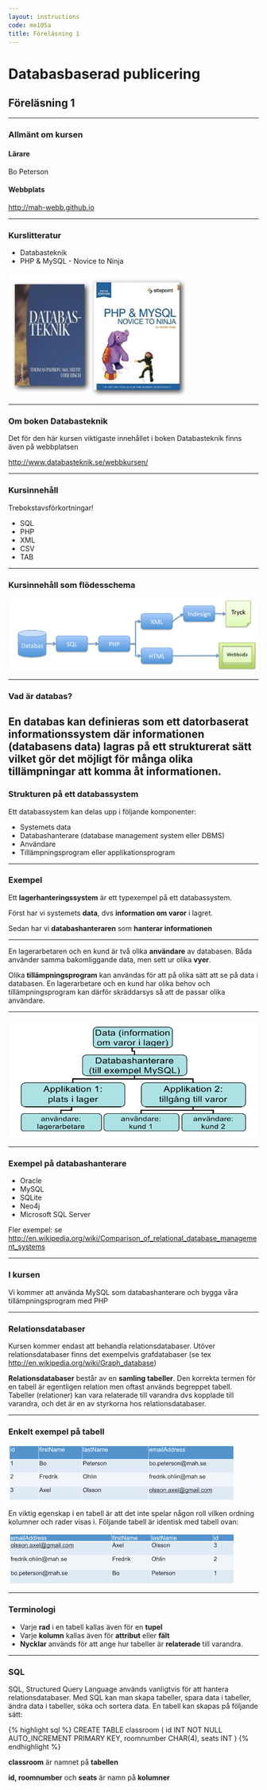 ```yaml
---
layout: instructions
code: me105a
title: Föreläsning 1
---
```


# Databasbaserad publicering

## Föreläsning 1

---

### Allmänt om kursen

#### Lärare

Bo Peterson

#### Webbplats

<http://mah-webb.github.io>

---

### Kurslitteratur

- Databasteknik
- PHP & MySQL - Novice to Ninja

![](im1/books.png)

---

### Om boken Databasteknik

Det för den här kursen viktigaste innehållet i boken Databasteknik finns även på webbplatsen

<http://www.databasteknik.se/webbkursen/>

---

### Kursinnehåll

Trebokstavsförkortningar!

- SQL
- PHP
- XML
- CSV
- TAB

---

### Kursinnehåll som flödesschema

![](im1/flow.png)

---

### Vad är databas? 

En databas kan definieras som ett datorbaserat informationssystem där informationen (databasens data) lagras på ett strukturerat sätt vilket gör det möjligt för många olika tillämpningar att komma åt informationen.
 
---

### Strukturen på ett databassystem

Ett databassystem kan delas upp i följande komponenter:

- Systemets data
- Databashanterare (database management system eller DBMS)
- Användare
- Tillämpningsprogram eller applikationsprogram


---

### Exempel

Ett **lagerhanteringssystem** är ett typexempel på ett databassystem. 

Först har vi systemets **data**, dvs **information om varor** i lagret. 

Sedan har vi **databashanteraren** som **hanterar informationen** 

---

En lagerarbetaren och en kund är två olika **användare** av databasen. Båda använder samma bakomliggande data, men sett ur olika **vyer**.

Olika **tillämpningsprogram** kan användas för att på olika sätt att se på data i databasen. En lagerarbetare och en kund har olika behov och tillämpningsprogram kan därför skräddarsys så att de passar olika användare.

---

![](im1/parts.png)

---

### Exempel på databashanterare

-   Oracle
-   MySQL
-   SQLite
-   Neo4j
-   Microsoft SQL Server

Fler exempel: se  <http://en.wikipedia.org/wiki/Comparison_of_relational_database_management_systems>

---

### I kursen

Vi kommer att använda MySQL som databashanterare och bygga våra tillämpningsprogram med PHP

---

### Relationsdatabaser

Kursen kommer endast att behandla relationsdatabaser. Utöver relationsdatabaser finns det exempelvis grafdatabaser (se tex http://en.wikipedia.org/wiki/Graph_database)

**Relationsdatabaser** består av en **samling tabeller**. Den korrekta termen för en tabell är egentligen relation men oftast används begreppet tabell. Tabeller (relationer) kan vara relaterade till varandra dvs kopplade till varandra, och det är en av styrkorna hos relationsdatabaser. 

---

### Enkelt exempel på tabell

![](im1/table1.png)

En viktig egenskap i en tabell är att det inte spelar någon roll vilken ordning kolumner och rader visas i. Följande tabell är identisk med tabell ovan:

![](im1/table2.png)

---

### Terminologi

-   Varje **rad** i en tabell kallas även för en **tupel**
-   Varje **kolumn** kallas även för **attribut** eller **fält** 
-   **Nycklar** används för att ange hur tabeller är **relaterade** till varandra.

--- 

### SQL

SQL, Structured Query Language används vanligtvis för att hantera relationsdatabaser. Med SQL kan man skapa tabeller, spara data i tabeller, ändra data i tabeller, söka och sortera data. En tabell kan skapas på följande sätt:

{% highlight sql %}
CREATE TABLE classroom (
  id INT NOT NULL AUTO_INCREMENT PRIMARY KEY,
  roomnumber CHAR(4),
  seats INT
)
{% endhighlight %}

**classroom** är namnet på **tabellen**

**id, roomnumber** och **seats** är namn på **kolumner**

